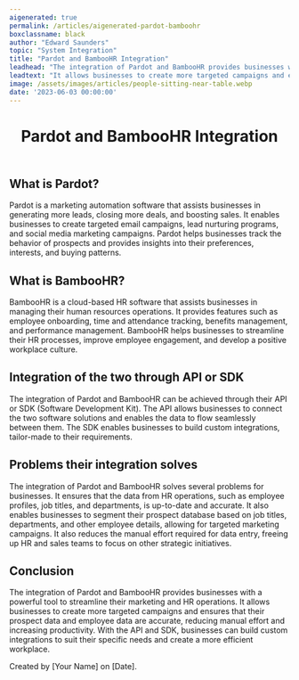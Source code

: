 ```yaml
---
aigenerated: true
permalink: /articles/aigenerated-pardot-bamboohr
boxclassname: black
author: "Edward Saunders"
topic: "System Integration"
title: "Pardot and BambooHR Integration"
leadhead: "The integration of Pardot and BambooHR provides businesses with a powerful tool to streamline their marketing and HR operations"
leadtext: "It allows businesses to create more targeted campaigns and ensures that their prospect data and employee data are accurate, reducing manual effort and increasing productivity. With the API and SDK, businesses can build custom integrations to suit their specific needs and create a more efficient workplace."
image: /assets/images/articles/people-sitting-near-table.webp
date: '2023-06-03 00:00:00'
---
```

<div class="arttext">	<header>
		<h1>Pardot and BambooHR Integration</h1>
	</header>
	<main>
		<section>
			<h2>What is Pardot?</h2>
			<p>Pardot is a marketing automation software that assists businesses in generating more leads, closing more deals, and boosting sales. It enables businesses to create targeted email campaigns, lead nurturing programs, and social media marketing campaigns. Pardot helps businesses track the behavior of prospects and provides insights into their preferences, interests, and buying patterns.</p>
		</section>
		<section>
			<h2>What is BambooHR?</h2>
			<p>BambooHR is a cloud-based HR software that assists businesses in managing their human resources operations. It provides features such as employee onboarding, time and attendance tracking, benefits management, and performance management. BambooHR helps businesses to streamline their HR processes, improve employee engagement, and develop a positive workplace culture.</p>
		</section>
		<section>
			<h2>Integration of the two through API or SDK</h2>
			<p>The integration of Pardot and BambooHR can be achieved through their API or SDK (Software Development Kit). The API allows businesses to connect the two software solutions and enables the data to flow seamlessly between them. The SDK enables businesses to build custom integrations, tailor-made to their requirements.</p>
		</section>
		<section>
			<h2>Problems their integration solves</h2>
			<p>The integration of Pardot and BambooHR solves several problems for businesses. It ensures that the data from HR operations, such as employee profiles, job titles, and departments, is up-to-date and accurate. It also enables businesses to segment their prospect database based on job titles, departments, and other employee details, allowing for targeted marketing campaigns. It also reduces the manual effort required for data entry, freeing up HR and sales teams to focus on other strategic initiatives.</p>
		</section>
		<section>
			<h2>Conclusion</h2>
			<p>The integration of Pardot and BambooHR provides businesses with a powerful tool to streamline their marketing and HR operations. It allows businesses to create more targeted campaigns and ensures that their prospect data and employee data are accurate, reducing manual effort and increasing productivity. With the API and SDK, businesses can build custom integrations to suit their specific needs and create a more efficient workplace.</p>
		</section>
	</main>
	<footer>
		<p>Created by [Your Name] on [Date].</p>
	</footer>
</div>